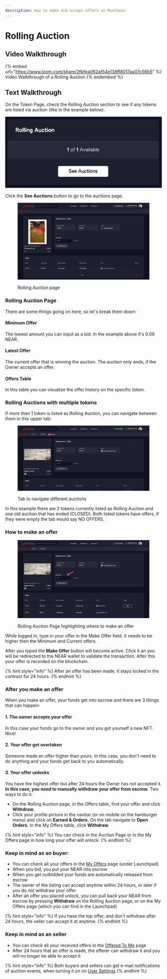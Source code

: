 ```yaml
---
description: How to make and accept offers on Mintbase
---
```


# Rolling Auction

## Video Walkthrough

{% embed url="https://www.loom.com/share/2fbfea062af54e138ff8017aa07c56b5" %}
Video Walkthrough of a Rolling Auction
{% endembed %}

## Text Walkthrough

On the Token Page, check the Rolling Auction section to see if any tokens are listed via auction (like in the example below).

![Rolling Auction section on the Token Page](<../.gitbook/assets/Screenshot 2022-06-15 at 16.45.47.png>)

Click the **See Auctions** button to go to the auctions page.

<figure><img src="../.gitbook/assets/Screenshot 2022-11-11 at 11.48.25.png" alt=""><figcaption><p>Rolling Auction page</p></figcaption></figure>

### Rolling Auction Page

There are some things going on here, so let's break them down:

#### **Minimum Offer**

The lowest amount you can input as a bid. In the example above it's 0.09 NEAR.

#### **Latest Offer**

The current offer that is winning the auction. The auction only ends, if the Owner accepts an offer.

#### **Offers Table**

In this table you can visualize the offer history on the specific token.



### Rolling Auctions with multiple tokens

If more than 1 token is listed as Rolling Auction, you can navigate between them in this upper tab:

<figure><img src="../.gitbook/assets/Screenshot 2022-11-11 at 11.48.26.png" alt=""><figcaption><p>Tab to navigate different auctions</p></figcaption></figure>

In this example there are 2 tokens currently listed as Rolling Auction and one old auction that has ended (CLOSED). Both listed tokens have offers, if they were empty the tab would say NO OFFERS.



### How to make an offer

<figure><img src="../.gitbook/assets/Screenshot 2022-11-11 at 11.48.27.png" alt=""><figcaption><p>Rolling Auction Page highlighting where to make an offer</p></figcaption></figure>

While logged in, type in your offer in the Make Offer field. It needs to be higher then the Minimum and Current offers.

After you typed the **Make Offer** button will become active. Click it an you will be redirected to the NEAR wallet to validate the transaction. After this your offer is recorded on the blockchain.

{% hint style="info" %}
After an offer has been made, it stays locked in the contract for 24 hours.
{% endhint %}



### After you make an offer

When you make an offer, your funds get into escrow and there are 3 things that can happen:

#### **1. The owner accepts your offer**

In this case your funds go to the owner and you got yourself a new NFT. Nice!

#### **2. Your offer get overtaken**

Someone made an offer higher than yours. In this case, you don't need to do anything and your funds get back to you automatically.

#### **3. Your offer unlocks**

You have the highest offer but after 24 hours the Owner has not accepted it. **In this case, you need to manually withdraw your offer from escrow.** Two ways to do it:

* On the Rolling Auction page, in the Offers table, find your offer and click **Withdraw.**
* Click your profile picture in the navbar (or on mobile on the hamburger menu) and click on **Earned & Orders.** On the tab navigate to **Open Orders.** In the My Offers table, click **Withdraw.**

{% hint style="info" %}
You can check in the Auction Page or in the My Offers page in how long your offer will unlock.
{% endhint %}



### Keep in mind as an buyer:

* You can check all your offers in the [My Offers](https://www.mintbase.xyz/launchpad/my-offers/0) page (under Launchpad)
* When you bid, you put your NEAR into escrow
* When you get outbidded your funds are automatically released from escrow
* The owner of the listing can accept anytime within 24 hours, or later if you do not withdraw your offer
* After an offer you placed unlock, you can pull back your NEAR from escrow by pressing **Withdraw** on the Rolling Auction page, or on the My Offers page (which you can find in the Launchpad)

{% hint style="info" %}
If you have the top offer, and don’t withdraw after 24 hours, the seller can accept it at anytime.
{% endhint %}



### Keep in mind as an seller

* You can check all your received offers in the [Offered To Me](https://www.mintbase.xyz/launchpad/offered-to-me/0) page
* After 24 hours that an offer is made, the offerer can withdraw it and you will no longer be able to accept it

{% hint style="info" %}
Both buyers and sellers can get e-mail notifications of auction events, when turning it on on [User Settings](../creating/sign-in/user-settings.md)
{% endhint %}
